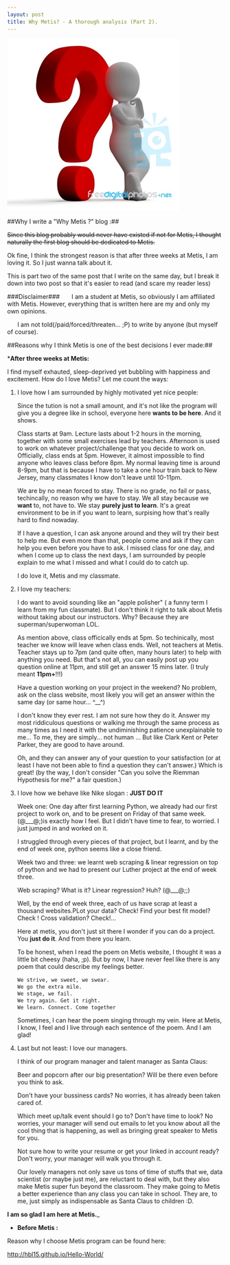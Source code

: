 ```yaml
---
layout: post
title: Why Metis? - A thorough analysis (Part 2).
---
```

![Question Mark](/images/question.jpg)

##Why I write a "Why Metis ?" blog :##

<strike>Since this blog probably would never have existed if not for Metis, I thought naturally the first blog should be dedicated to Metis.</strike>

Ok fine, I think the strongest reason is that after three weeks at Metis, I am loving it. So I just wanna talk about it.

This is part two of the same post that I write on the same day, but I break it down into two post so that it's easier to read (and scare my reader less)

###Disclaimer###
&nbsp;&nbsp;&nbsp;&nbsp;&nbsp;&nbsp;I am a student at Metis, so obviously I am affiliated with Metis. However, everything that is written here are my and only my own opinions.

&nbsp;&nbsp;&nbsp;&nbsp;&nbsp;&nbsp;I am not told(/paid/forced/threaten... ;P) to write by anyone (but myself of course).

##Reasons why I think Metis is one of the best decisions I ever made:##

*__After three weeks at Metis:__

I find myself exhauted, sleep-deprived yet bubbling with happiness and excitement. How do I love Metis? Let me count the ways:

1. I love how I am surrounded by highly motivated yet nice people:

    Since the tution is not a small amount, and it's not like the program will give you a degree like in school, everyone here __wants to be here__. And it shows.

    Class starts at 9am. Lecture lasts about 1-2 hours in the morning, together with some small exercises lead by teachers. Afternoon is used to work on whatever project/challenge that you decide to work on. Officially, class ends at 5pm. However, it almost impossible to find anyone who leaves class before 8pm. My normal leaving time is around 8-9pm, but that is because I have to take a one hour train back to New Jersey, many classmates I know don't leave until 10-11pm.

    We are by no mean forced to stay. There is no grade, no fail or pass, techincally, no reason why we have to stay. We all stay because we __want__ to, not have to. We stay __purely just to learn__. It's a great environment to be in if you want to learn, surpising how that's really hard to find nowaday.

    If I have a question, I can ask anyone around and they will try their best to help me. But even more than that, people come and ask if they can help you even before you have to ask. I missed class for one day, and when I come up to class the next days, I am surrounded by people explain to me what I missed and what I could do to catch up.

    I do love it, Metis and my classmate.

2.  I love my teachers: 

    I do want to avoid sounding like an "apple polisher" ( a funny term I learn from my fun classmate). But I don't think it right to talk about Metis without taking about our instructors. Why? Because they are superman/superwoman LOL.

    As mention above, class officically ends at 5pm. So techinically, most teacher we know will leave when class ends. Well, not teachers at Metis. Teacher stays up to 7pm (and quite often, many hours later) to help with anything you need. But that's not all, you can easily post up you question online at 11pm, and still get an answer 15 mins later. (I truly meant __11pm+__!!!)

    Have a question working on your project in the weekend? No problem, ask on the class website, most likely you will get an answer within the same day (or same hour... ^__^)

    I don't know they ever rest. I am not sure how they do it. Answer my most riddiculous questions or walking me through the same process as many times as I need it with the undiminishing patience unexplainable to me... To me, they are simply... not human ... But like Clark Kent or Peter Parker, they are good to have around.

    Oh, and they can answer any of your question to your satisfaction (or at least I have not been able to find a question they can't answer.) Which is great! (by the way, I don't consider "Can you solve the Riemman Hypothesis for me?" a fair question.)

3.  I love how we behave like Nike slogan : __JUST DO IT__

    Week one: One day after first learning Python, we already had our first project to work on, and to be present on Friday of that same week. (@___@;)is exactly how I feel. But I didn't have time to fear, to worried. I just jumped in and worked on it.

    I struggled through every pieces of that project, but I learnt, and by the end of week one, python seems like a close friend.

    Week two and three: we learnt web scraping & linear regression on top of python and we had to present our Luther project at the end of week three. 

    Web scraping? What is it? Linear regression? Huh? (@___@;;) 

    Well, by the end of week three, each of us have scrap at least a thousand websites.PLot your data? Check! Find your best fit model? Check ! Cross validation? Check!...

    Here at metis, you don't just sit there I wonder if you can do a project. You __just do it__. And from there you learn.

    To be honest, when I read the poem on Metis website, I thought it was a little bit cheesy (haha, ;p). But by now, I have never feel like there is any poem that could describe my feelings better. 

    ```
    We strive, we sweet, we swear.
    We go the extra mile.
    We stage, we fail.
    We try again. Get it right.
    We learn. Connect. Come together

    ```
    Sometimes, I can hear the poem singing through my vein. Here at Metis, I know, I feel and I live through each sentence of the poem. And I am glad!

4.  Last but not least: I love our managers.

    I think of our program manager and talent manager as Santa Claus:

    Beer and popcorn after our big presentation? Will be there even before you think to ask. 

    Don't have your bussiness cards? No worries, it has already been taken cared of.  

    Which meet up/talk event should I go to? Don't have time to look? No worries, your manager will send out emails to let you know about all the cool thing that is happening, as well as bringing great speaker to Metis for you.

    Not sure how to write your resume or get your linked in account ready? Don't worry, your manager will walk you through it.

    Our lovely managers not only save us tons of time of stuffs that we, data scientist (or maybe just me), are reluctant to deal with, but they also make Metis super fun beyond the classroom. They make going to Metis a better experience than any class you can take in school. They are, to me, just simply as indispensable as Santa Claus to children :D. 


__I am so glad I am here at Metis.___



* __Before Metis :__ 

Reason why I choose Metis program can be found here:

http://hbl15.github.io/Hello-World/




 		